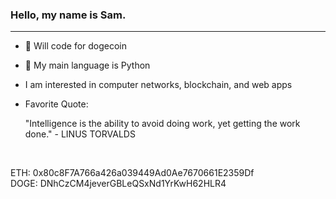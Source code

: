 ### Hello, my name is Sam.

<!--
**samg11/samg11** is a ✨ _special_ ✨ repository because its `README.md` (this file) appears on your GitHub profile.
-->
---

- 🌙 Will code for dogecoin
- 🐍 My main language is Python
- I am interested in computer networks, blockchain, and web apps
- Favorite Quote:

   "Intelligence is the ability to avoid doing work, yet getting the work done." - LINUS TORVALDS
<br>

ETH:  0x80c8F7A766a426a039449Ad0Ae7670661E2359Df
<br>
DOGE: DNhCzCM4jeverGBLeQSxNd1YrKwH62HLR4
